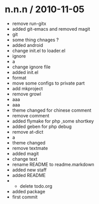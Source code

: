 
n.n.n / 2010-11-05 
==================

  *  remove run-gitx
  * added git-emacs and removed magit
  *  git
  *  some thing chnages ?
  * added android
  *  change init.el to loader.el
  *  ignore
  * a
  * change ignore file
  *  added init.el
  * format
  * move some configs to private part
  *  add mkproject
  *  remove growl
  *  aaa
  *  aaa
  *  theme changed for chinese comment
  *  remove comment
  *  added flymake for php ,some shortkey
  * added geben for php debug
  *  remove at-dict
  * a
  *  theme changed
  * remove textmate
  * added magit
  *  change text
  * rename README to readme.markdown
  * added new staff
  *  added README
  * - delete todo.org
  * added package
  * first commit
